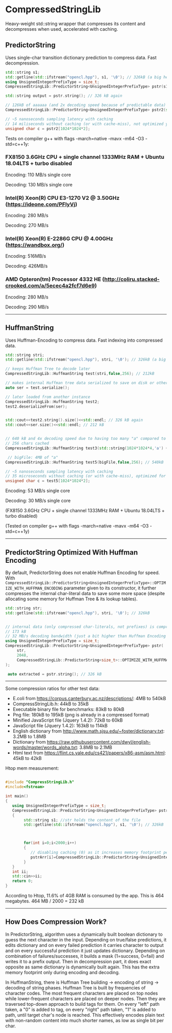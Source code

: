 # CompressedStringLib
Heavy-weight std::string wrapper that compresses its content and decompresses when used, accelerated with caching.

## PredictorString

Uses single-char transition dictionary prediction to compress data. Fast decompression.

```C++
std::string s1;
std::getline(std::ifstream("opencl.hpp"), s1, '\0'); // 326kB (a big header file from an api)
using UnsignedIntegerPrefixType = size_t;
CompressedStringLib::PredictorString<UnsignedIntegerPrefixType> pstr(s1); // 246kB

std::string output = pstr.string(); // 326 kB again

// 126kB of aaaaaa (and 2x decoding speed because of predictable data)
CompressedStringLib::PredictorString<UnsignedIntegerPrefixType> pstr2(std::string(1024*1024,'a'));  

// ~5 nanoseconds sampling latency with caching
// 14 miliseconds without caching (or with cache-miss), not optimized yet
unsigned char c = pstr2[1024*1024*2]; 

```

Tests on compiler g++ with flags  -march=native -mavx -m64 -O3 -std=c++1y:

### FX8150 3.6GHz CPU + single channel 1333MHz RAM + Ubuntu 18.04LTS + turbo disabled

Encoding: 110 MB/s single core

Decoding: 130 MB/s single core




### Intel(R) Xeon(R) CPU E3-1270 V2 @ 3.50GHz  (https://ideone.com/PFlyVj)

Encoding: 280 MB/s

Decoding: 270 MB/s



### Intel(R) Xeon(R) E-2286G CPU @ 4.00GHz (https://wandbox.org/)

Encoding: 516MB/s

Decoding: 426MB/s



### AMD Opteron(tm) Processor 4332 HE (http://coliru.stacked-crooked.com/a/5ecec4a2fcf7d6e9)

Encoding: 280 MB/s

Decoding: 290 MB/s

----

## HuffmanString

Uses Huffman-Encoding to compress data. Fast indexing into compressed data.

```C++
std::string stri;
std::getline(std::ifstream("opencl.hpp"), stri, '\0'); // 326kB (a big header file from an api)

// keeps Huffman Tree to decode later
CompressedStringLib::HuffmanString test(stri,false,256); // 212kB

// makes internal Huffman tree data serialized to save on disk or other storage
auto ser = test.serialize();

// later loaded from another instance
CompressedStringLib::HuffmanString test2;
test2.deserializeFrom(ser);


std::cout<<test2.string().size()<<std::endl; // 326 kB again
std::cout<<ser.size()<<std::endl; // 212 kB


// 640 kB and 4x decoding speed due to having too many "a" compared to just 1 "b"
// 256 chars cached
CompressedStringLib::HuffmanString test3(std::string(1024*1024*4,'a') + std::string("b"),false,256);

 // bigFile: 4MB of "a"
CompressedStringLib::HuffmanString test5(bigFile,false,256); // 540kB

// ~5 nanoseconds sampling latency with caching
// 35 microseconds without caching (or with cache-miss), optimized for indexing
unsigned char c = test5[1024*1024*2]; 
```

Encoding: 53 MB/s single core

Decoding: 30 MB/s single core

(FX8150 3.6GHz CPU + single channel 1333MHz RAM  + Ubuntu 18.04LTS + turbo disabled)

(Tested on compiler g++ with flags  -march=native -mavx -m64 -O3 -std=c++1y)

---

## PredictorString Optimized With Huffman Encoding

By default, PredictorString does not enable Huffman Encoding for speed. With ```CompressedStringLib::PredictorString<UnsignedIntegerPrefixType>::OPTIMIZE_WITH_HUFFMAN_ENCODING``` parameter given to its constructor, it further compresses the internal char-literal data to save some more space (despite allocating some memory for Huffman Tree & its lookup tables).

```C++
std::string str;
std::getline(std::ifstream("opencl.hpp"), stri, '\0'); // 326kB


// internal data (only compressed char-literals, not prefixes) is compressed further by Huffman Encoding
// 173 kB
// 32 MB/s decoding bandwidth (just a bit higher than Huffman Encoding alone due to already compressed data size)
using UnsignedIntegerPrefixType = size_t;
CompressedStringLib::PredictorString<UnsignedIntegerPrefixType> pstr(
     str,
     2048,
     CompressedStringLib::PredictorString<size_t>::OPTIMIZE_WITH_HUFFMAN_ENCODING
);

 auto extracted = pstr.string(); // 326 kB
```

---

Some compression ratios for other test data:

- E.coli from https://corpus.canterbury.ac.nz/descriptions/: 4MB to 540kB
- CompressStringLib.h: 44kB to 35kB
- Executable binary file for benchmarks: 83kB to 80kB
- Png file: 180kB to 195kB (png is already in a compressed format)
- Minified JavaScript file (Jquery 1.4.2): 72kB to 60kB
- JavaScript file (Jquery 1.4.2): 163kB to 114kB
- English dictionary from http://www.math.sjsu.edu/~foster/dictionary.txt: 3.2MB to 1.8MB
- Dictionary from https://raw.githubusercontent.com/dwyl/english-words/master/words_alpha.txt: 3.8MB to 2.1MB
- Html text from https://flint.cs.yale.edu/cs421/papers/x86-asm/asm.html: 45kB to 42kB 

Htop mem measurement:

```C++

#include "CompressStringLib.h"
#include<fstream>

int main()
{
   using UnsignedIntegerPrefixType = size_t;
   CompressedStringLib::PredictorString<UnsignedIntegerPrefixType> pstrArr[2000];
   {
        std::string s1; //str holds the content of the file
        std::getline(std::ifstream("opencl.hpp"), s1, '\0'); // 326kB 



        for(int i=0;i<2000;i++)
        {
           // disabling caching (0) as it increases memory footprint per instance!
           pstrArr[i]=CompressedStringLib::PredictorString<UnsignedIntegerPrefixType>(s1,0,CompressedStringLib::PredictorString<UnsignedIntegerPrefixType>::OPTIMIZE_WITH_HUFFMAN_ENCODING);
        }
   }
   int ii;
   std::cin>>ii;
   return 0;
}

```
According to Htop, 11.6% of 4GB RAM is consumed by the app. This is 464 megabytes. 464 MB / 2000 = 232 kB

---

## How Does Compression Work?

In PredictorString, algorithm uses a dynamically built boolean dictionary to guess the next character in the input. Depending on true/false predictions, it edits dictionary and on every failed prediction it carries character to output and on every successful prediction it just updates dictionary. Depending on combination of failures/successes, it builds a mask (1=success, 0=fail) and writes it to a prefix output. Then in decompression part, it does exact opposite as same dictionary is dynamically built again. This has the extra memory footprint only during encoding and decoding.

In HuffmanString, there is Huffman Tree building -> encoding of string -> decoding of string phases. Huffman Tree is built by frequencies of character codes. The most frequent characters are placed on top nodes while lower-frequent characters are placed on deeper nodes. Then they are traversed top-down approach to build tags for them. On every "left" path taken, a "0" is added to tag, on every "right" path taken, "1" is added to path, until target char's node is reached. This effectively encodes plain text with non-random content into much shorter names, as low as single bit per char.
